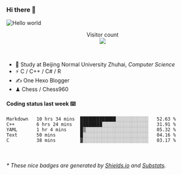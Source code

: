 ### Hi there 👋


<img src="https://raw.githubusercontent.com/sagar-viradiya/sagar-viradiya/master/resources/banner.png" alt="Hello world">
<p align="center"> 
  Visitor count<br/>
  <img src="https://profile-counter.glitch.me/youszoe/count.svg" />
</p>

<br/>


- 🍻  Study at Beijing Normal University Zhuhai, _Computer Science_
- ⚡  C / C++ / C# / R
- ✍️  One Hexo Blogger
- ♟  Chess / Chess960 


#### Coding status last week ⌨️

<!--START_SECTION:waka-->
```text
Markdown   10 hrs 34 mins  █████████████░░░░░░░░░░░░   52.63 % 
C++        6 hrs 24 mins   ████████░░░░░░░░░░░░░░░░░   31.91 % 
YAML       1 hr 4 mins     █▒░░░░░░░░░░░░░░░░░░░░░░░   05.32 % 
Text       50 mins         █░░░░░░░░░░░░░░░░░░░░░░░░   04.16 % 
C          38 mins         ▓░░░░░░░░░░░░░░░░░░░░░░░░   03.17 % 
```
<!--END_SECTION:waka-->

<br/>

<center><img src="http://ghchart.rshah.org/409ba5/yousazoe" alt="" /></center>


<h6>* These nice badges are generated by <a href="https://shields.io/">Shields.io</a> and <a href="https://github.com/spencerwooo/Substats">Substats</a>.</h6>
